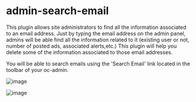 admin-search-email
=========================

This plugin allows site administrators to find all the information associated to an email address. Just by typing the email address on the admin panel, admins will be able find all the information related to it (existing user or not, number of posted ads, associated alerts,etc.)
This plugin will help you delete some of the information associated to those email addresses.

You will be able to search emails using the 'Search Email' link located in the toolbar of your oc-admin.

![image](http://i.imgur.com/LsCKTeC.png)


![image](http://i.imgur.com/m3yxftD.png)